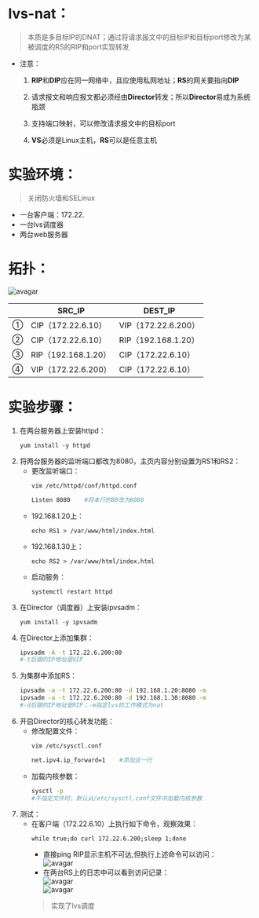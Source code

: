 # lvs-nat：
>本质是多目标IP的DNAT；通过将请求报文中的目标IP和目标port修改为某被调度的RS的RIP和port实现转发
+ 注意：
    1. **RIP**和**DIP**应在同一网络中，且应使用私网地址；**RS**的网关要指向**DIP**

    2. 请求报文和响应报文都必须经由**Director**转发；所以**Director**易成为系统瓶颈
    3. 支持端口映射，可以修改请求报文中的目标port
    4. **VS**必须是Linux主机，**RS**可以是任意主机

# 实验环境：
>关闭防火墙和SELinux
+ 一台客户端：172.22.
+ 一台lvs调度器
+ 两台web服务器
# 拓扑：  
![avagar]()  

||SRC_IP|DEST_IP|
|--|--|--|
|①|CIP（172.22.6.10）|VIP（172.22.6.200）|
|②|CIP（172.22.6.10）|RIP（192.168.1.20）|
|③|RIP（192.168.1.20）|CIP（172.22.6.10）|
|④|VIP（172.22.6.200）|CIP（172.22.6.10）|
# 实验步骤：
1. 在两台服务器上安装httpd：
    ```
    yum install -y httpd
    ```
2. 将两台服务器的监听端口都改为8080，主页内容分别设置为RS1和RS2：
    + 更改监听端口：
        ```sh
        vim /etc/httpd/conf/httpd.conf

        Listen 8080    #将本行的80改为8080
        ```
    + 192.168.1.20上：
        ```
        echo RS1 > /var/www/html/index.html
        ```
    + 192.168.1.30上：
        ```
        echo RS2 > /var/www/html/index.html
        ```
    + 启动服务：
        ```
        systemctl restart httpd
        ```
3. 在Director（调度器）上安装ipvsadm：
    ```
    yum install -y ipvsadm
    ```
4. 在Director上添加集群：
    ```sh
    ipvsadm -A -t 172.22.6.200:80
    #-t后跟的IP地址是VIP
    ```
5. 为集群中添加RS：
    ```sh
    ipvsadm -a -t 172.22.6.200:80 -d 192.168.1.20:8080 -m
    ipvsadm -a -t 172.22.6.200:80 -d 192.168.1.30:8080 -m
    #-d后跟的IP地址是RIP；-m指定lvs的工作模式为nat
    ```
6. 开启Director的核心转发功能：
    + 修改配置文件：
        ```sh
        vim /etc/sysctl.conf

        net.ipv4.ip_forward=1    #添加这一行
        ```
    + 加载内核参数：
        ```sh
        sysctl -p
        #不指定文件时，默认从/etc/sysctl.conf文件中加载内核参数
        ```
7. 测试：
    + 在客户端（172.22.6.10）上执行如下命令，观察效果：
        ```
        while true;do curl 172.22.6.200;sleep 1;done
        ```  
        + 直接ping RIP显示主机不可达,但执行上述命令可以访问：  
        ![avagar]()  
        + 在两台RS上的日志中可以看到访问记录：  
        ![avagar]()  
        ![avagar]()  
        >实现了lvs调度
